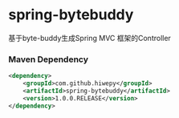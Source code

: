 # spring-bytebuddy

基于byte-buddy生成Spring MVC 框架的Controller

### Maven Dependency

``` xml
<dependency>
	<groupId>com.github.hiwepy</groupId>
	<artifactId>spring-bytebuddy</artifactId>
	<version>1.0.0.RELEASE</version>
</dependency>
```